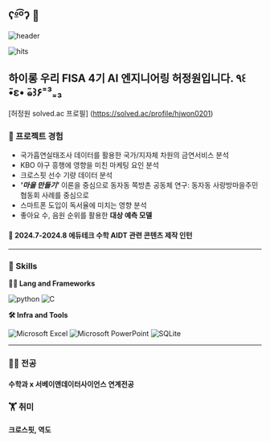 ## ʕº̫͡ºʔ 👋

![header](https://capsule-render.vercel.app/api?type=cylinder&color=gradient&height=180&text=Hello+Hellololo%21&fontSize=70&fontAlign=50&fontAlignY=50&desc=weonyee+archive&descSize=20&descAlign=50&descAlignY=75)

![hits](https://hits.seeyoufarm.com/api/count/incr/badge.svg?url=https%3A%2F%2Fgithub.com%2Fweonyee&edge_flat=true&title=hits)


## 하이롱 우리 FISA 4기 AI 엔지니어링 허정원입니다. ٩꒰ ̃•ε• ̃๑꒱۶⁼³₌₃

[허정원 solved.ac 프로필] (https://solved.ac/profile/hjwon0201)



### 🌱 프로젝트 경험 
- 국가흡연실태조사 데이터를 활용한 국가/지자체 차원의 금연서비스 분석
- KBO 야구 흥행에 영향을 미친 마케팅 요인 분석
- 크로스핏 선수 기량 데이터 분석
- ***'마을 만들기'*** 이론을 중심으로 동자동 쪽방촌 공동체 연구: 동자동 사랑방마을주민협동회 사례를 중심으로
- 스마트폰 도입이 독서율에 미치는 영향 분석
- 좋아요 수, 음원 순위를 활용한 **대상 예측 모델**



#### 🧙 2024.7-2024.8 에듀테크 수학 AIDT 관련 콘텐츠 제작 인턴


***


### 🦾 Skills
**🧑‍💻 Lang and Frameworks**

![python](https://img.shields.io/badge/python-3776AB.svg?&style=for-the-badge&logo=python&logoColor=white) ![C](https://img.shields.io/badge/c-A8B9CC.svg?&style=for-the-badge&logo=c&logoColor=white) 

**🛠️ Infra and Tools**

![Microsoft Excel](https://img.shields.io/badge/microsoftexcel-217346.svg?&style=for-the-badge&logo=microsoftexcel&logoColor=white) ![Microsoft PowerPoint](https://img.shields.io/badge/microsoftpowerpoint-B7472A.svg?&style=for-the-badge&logo=microsoftpowerpoint&logoColor=white) ![SQLite](https://img.shields.io/badge/sqlite-003B57.svg?&style=for-the-badge&logo=sqlite&logoColor=white) 

***

### 🧑‍💻 전공
#### 수학과 x 서베이앤데이터사이언스 연계전공


### 🏋️ 취미
#### 크로스핏, 역도
